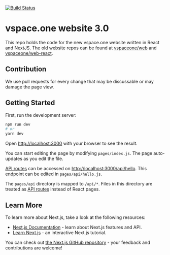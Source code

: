 [![Build Status](https://jenkins.vspace.one/buildStatus/icon?job=vspaceone%2Fweb-next%2Fmain)](https://jenkins.vspace.one/job/vspaceone/job/web-next/job/main/)

# vspace.one website 3.0
This repo holds the code for the new vspace.one website written in React and NextJS.
The old website repos can be found at [vspaceone/web](https://github.com/vspaceone/web) and [vspaceone/web-react](https://github.com/vspaceone/web-react).

## Contribution
We use pull requests for every change that may be discussable or may damage the page view.

## Getting Started

First, run the development server:

```bash
npm run dev
# or
yarn dev
```

Open [http://localhost:3000](http://localhost:3000) with your browser to see the result.

You can start editing the page by modifying `pages/index.js`. The page auto-updates as you edit the file.

[API routes](https://nextjs.org/docs/api-routes/introduction) can be accessed on [http://localhost:3000/api/hello](http://localhost:3000/api/hello). This endpoint can be edited in `pages/api/hello.js`.

The `pages/api` directory is mapped to `/api/*`. Files in this directory are treated as [API routes](https://nextjs.org/docs/api-routes/introduction) instead of React pages.

## Learn More

To learn more about Next.js, take a look at the following resources:

- [Next.js Documentation](https://nextjs.org/docs) - learn about Next.js features and API.
- [Learn Next.js](https://nextjs.org/learn) - an interactive Next.js tutorial.

You can check out [the Next.js GitHub repository](https://github.com/vercel/next.js/) - your feedback and contributions are welcome!